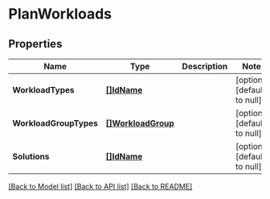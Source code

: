 # PlanWorkloads

## Properties
Name | Type | Description | Notes
------------ | ------------- | ------------- | -------------
**WorkloadTypes** | [**[]IdName**](IdName.md) |  | [optional] [default to null]
**WorkloadGroupTypes** | [**[]WorkloadGroup**](WorkloadGroup.md) |  | [optional] [default to null]
**Solutions** | [**[]IdName**](IdName.md) |  | [optional] [default to null]

[[Back to Model list]](../README.md#documentation-for-models) [[Back to API list]](../README.md#documentation-for-api-endpoints) [[Back to README]](../README.md)

